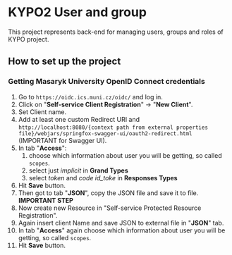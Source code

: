 # KYPO2 User and group
This project represents back-end for managing users, groups and roles of KYPO project.

## How to set up the project

### Getting Masaryk University OpenID Connect credentials 

1. Go to `https://oidc.ics.muni.cz/oidc/` and log in.
1. Click on "**Self-service Client Registration**" -> "**New Client**".
1. Set Client name.
1. Add at least one custom Redirect URI and `http://localhost:8080/{context path from external properties file}/webjars/springfox-swagger-ui/oauth2-redirect.html` (IMPORTANT for Swagger UI).
1. In tab "**Access**":
    1. choose which information about user you will be getting, so called `scopes`.
    1. select just *implicit* in **Grand Types**
    1. select *token* and *code id_toke* in **Responses Types**
1. Hit **Save** button.
1. Then got to tab "**JSON**", copy the JSON file and save it to file. **IMPORTANT STEP**
1. Now create new Resource in "Self-service Protected Resource Registration".
1. Again insert client Name and save JSON to external file in "**JSON**" tab.
1. In tab "**Access**" again choose which information about user you will be getting, so called `scopes`.
1. Hit **Save** button.
